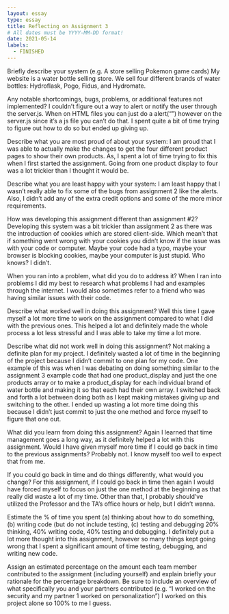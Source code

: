 ```yaml
---
layout: essay
type: essay
title: Reflecting on Assignment 3
# All dates must be YYYY-MM-DD format!
date: 2021-05-14
labels:
  - FINISHED
---
```

Briefly describe your system (e.g. A store selling Pokemon game cards)
My website is a water bottle selling store. We sell four different brands of water bottles: Hydroflask, Pogo, Fidus, and Hydromate.

Any notable shortcomings, bugs, problems, or additional features not implemented?
I couldn’t figure out a way to alert or notify the user through the server.js. When on HTML files you can just do a alert(“”) however on the server.js since it’s a js file you can’t do that. I spent quite a bit of time trying to figure out how to do so but ended up giving up.

Describe what you are most proud of about your system:
I am proud that I was able to actually make the changes to get the four different product pages to show their own products. As, I spent a lot of time trying to fix this when I first started the assignment. Going from one product display to four was a lot trickier than I thought it would be.

Describe what you are least happy with your system:
I am least happy that I wasn’t really able to fix some of the bugs from assignment 2 like the alerts. Also, I didn’t add any of the extra credit options and some of the more minor requirements. 

How was developing this assignment different than assignment #2?
Developing this system was a bit trickier than assignment 2 as there was the introduction of cookies which are stored client-side. Which mean’t that if something went wrong with your cookies you didn’t know if the issue was with your code or computer. Maybe your code had a typo, maybe your browser is blocking cookies, maybe your computer is just stupid. Who knows? I didn’t.

When you ran into a problem, what did you do to address it?
When I ran into problems I did my best to research what problems I had and examples through the internet. I would also sometimes refer to a friend who was having similar issues with their code.

Describe what worked well in doing this assignment?
Well this time I gave myself a lot more time to work on the assignment compared to what I did with the previous ones. This helped a lot and definitely made the whole process a lot less stressful and I was able to take my time a lot more.

Describe what did not work well in doing this assignment?
Not making a definite plan for my project. I definitely wasted a lot of time in the beginning of the project because I didn’t commit to one plan for my code. One example of this was when I was debating on doing something similar to the assignment 3 example code that had one product_display and just the one products array or to make a product_display for each individual brand of water bottle and making it so that each had their own array. I switched back and forth a lot between doing both as I kept making mistakes giving up and switching to the other. I ended up wasting a lot more time doing this because I didn’t just commit to just the one method and force myself to figure that one out.

What did you learn from doing this assignment?
Again I learned that time management goes a long way, as it definitely helped a lot with this assignment. Would I have given myself more time if I could go back in time to the previous assignments? Probably not. I know myself too well to expect that from me. 

If you could go back in time and do things differently, what would you change?
For this assignment, if I could go back in time then again I would have forced myself to focus on just the one method at the beginning as that really did waste a lot of my time. Other than that, I probably should’ve utilized the Professor and the TA’s office hours or help, but I didn’t wanna.

Estimate the % of time you spent (a) thinking about how to do something, (b) writing code (but do not include testing, (c) testing and debugging
20% thinking, 40% writing code, 40% testing and debugging. I definitely put a lot more thought into this assignment, however so many things kept going wrong that I spent a significant amount of time testing, debugging, and writing new code.

Assign an estimated percentage on the amount each team member contributed to the assignment (including yourself) and explain briefly your rationale for the percentage breakdown. Be sure to include an overview of what specifically you and your partners contributed (e.g. “I worked on the security and my partner 1 worked on personalization”)
I worked on this project alone so 100% to me I guess.
